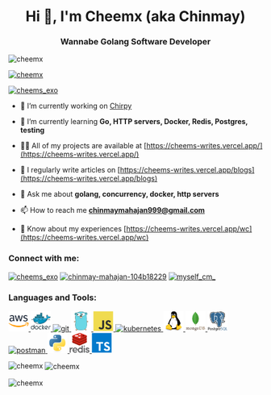 <h1 align="center">Hi 👋, I'm Cheemx (aka Chinmay)</h1>
<h3 align="center">Wannabe Golang Software Developer</h3>

<p align="left"> <img src="https://komarev.com/ghpvc/?username=cheemx&label=Profile%20views&color=0e75b6&style=flat" alt="cheemx" /> </p>

<p align="left"> <a href="https://github.com/ryo-ma/github-profile-trophy"><img src="https://github-profile-trophy.vercel.app/?username=cheemx" alt="cheemx" /></a> </p>

<p align="left"> <a href="https://twitter.com/cheems_exo" target="blank"><img src="https://img.shields.io/twitter/follow/cheems_exo?logo=twitter&style=for-the-badge" alt="cheems_exo" /></a> </p>

- 🔭 I’m currently working on [Chirpy](https://github.com/Cheemx/chirpy)

- 🌱 I’m currently learning **Go, HTTP servers, Docker, Redis, Postgres, testing**

- 👨‍💻 All of my projects are available at [https://cheems-writes.vercel.app/](https://cheems-writes.vercel.app/)

- 📝 I regularly write articles on [https://cheems-writes.vercel.app/blogs](https://cheems-writes.vercel.app/blogs)

- 💬 Ask me about **golang, concurrency, docker, http servers**

- 📫 How to reach me **chinmaymahajan999@gmail.com**

- 📄 Know about my experiences [https://cheems-writes.vercel.app/wc](https://cheems-writes.vercel.app/wc)

<h3 align="left">Connect with me:</h3>
<p align="left">
<a href="https://twitter.com/cheems_exo" target="blank"><img align="center" src="https://raw.githubusercontent.com/rahuldkjain/github-profile-readme-generator/master/src/images/icons/Social/twitter.svg" alt="cheems_exo" height="30" width="40" /></a>
<a href="https://linkedin.com/in/chinmay-mahajan-104b18229" target="blank"><img align="center" src="https://raw.githubusercontent.com/rahuldkjain/github-profile-readme-generator/master/src/images/icons/Social/linked-in-alt.svg" alt="chinmay-mahajan-104b18229" height="30" width="40" /></a>
<a href="https://www.leetcode.com/myself_cm_" target="blank"><img align="center" src="https://raw.githubusercontent.com/rahuldkjain/github-profile-readme-generator/master/src/images/icons/Social/leet-code.svg" alt="myself_cm_" height="30" width="40" /></a>
</p>

<h3 align="left">Languages and Tools:</h3>
<p align="left"> <a href="https://aws.amazon.com" target="_blank" rel="noreferrer"> <img src="https://raw.githubusercontent.com/devicons/devicon/master/icons/amazonwebservices/amazonwebservices-original-wordmark.svg" alt="aws" width="40" height="40"/> </a> <a href="https://www.docker.com/" target="_blank" rel="noreferrer"> <img src="https://raw.githubusercontent.com/devicons/devicon/master/icons/docker/docker-original-wordmark.svg" alt="docker" width="40" height="40"/> </a> <a href="https://git-scm.com/" target="_blank" rel="noreferrer"> <img src="https://www.vectorlogo.zone/logos/git-scm/git-scm-icon.svg" alt="git" width="40" height="40"/> </a> <a href="https://golang.org" target="_blank" rel="noreferrer"> <img src="https://raw.githubusercontent.com/devicons/devicon/master/icons/go/go-original.svg" alt="go" width="40" height="40"/> </a> <a href="https://developer.mozilla.org/en-US/docs/Web/JavaScript" target="_blank" rel="noreferrer"> <img src="https://raw.githubusercontent.com/devicons/devicon/master/icons/javascript/javascript-original.svg" alt="javascript" width="40" height="40"/> </a> <a href="https://kubernetes.io" target="_blank" rel="noreferrer"> <img src="https://www.vectorlogo.zone/logos/kubernetes/kubernetes-icon.svg" alt="kubernetes" width="40" height="40"/> </a> <a href="https://www.linux.org/" target="_blank" rel="noreferrer"> <img src="https://raw.githubusercontent.com/devicons/devicon/master/icons/linux/linux-original.svg" alt="linux" width="40" height="40"/> </a> <a href="https://www.mongodb.com/" target="_blank" rel="noreferrer"> <img src="https://raw.githubusercontent.com/devicons/devicon/master/icons/mongodb/mongodb-original-wordmark.svg" alt="mongodb" width="40" height="40"/> </a> <a href="https://www.postgresql.org" target="_blank" rel="noreferrer"> <img src="https://raw.githubusercontent.com/devicons/devicon/master/icons/postgresql/postgresql-original-wordmark.svg" alt="postgresql" width="40" height="40"/> </a> <a href="https://postman.com" target="_blank" rel="noreferrer"> <img src="https://www.vectorlogo.zone/logos/getpostman/getpostman-icon.svg" alt="postman" width="40" height="40"/> </a> <a href="https://www.python.org" target="_blank" rel="noreferrer"> <img src="https://raw.githubusercontent.com/devicons/devicon/master/icons/python/python-original.svg" alt="python" width="40" height="40"/> </a> <a href="https://redis.io" target="_blank" rel="noreferrer"> <img src="https://raw.githubusercontent.com/devicons/devicon/master/icons/redis/redis-original-wordmark.svg" alt="redis" width="40" height="40"/> </a> <a href="https://www.typescriptlang.org/" target="_blank" rel="noreferrer"> <img src="https://raw.githubusercontent.com/devicons/devicon/master/icons/typescript/typescript-original.svg" alt="typescript" width="40" height="40"/> </a> </p>

<p><img align="left" src="https://github-readme-stats.vercel.app/api/top-langs?username=cheemx&show_icons=true&locale=en&layout=compact" alt="cheemx" /></p>

<p>&nbsp;<img align="center" src="https://github-readme-stats.vercel.app/api?username=cheemx&show_icons=true&locale=en" alt="cheemx" /></p>

<p><img align="center" src="https://github-readme-streak-stats.herokuapp.com/?user=cheemx&" alt="cheemx" /></p>
